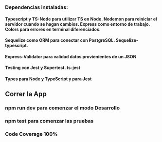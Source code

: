 ### Dependencias instaladas:
#### Typescript y TS-Node para utilizar TS en Node. Nodemon para reiniciar el servidor cuando se hagan cambios. Express como entorno de trabajo. Colors para errores en terminal diferenciados.
#### Sequelize como ORM para conectar con PostgreSQL. Sequelize-typescript.
#### Express-Validator para validad datos provienientes de un JSON
#### Testing con Jest y Supertest. ts-jest
#### Types para Node y TypeScript y para Jest


## Correr la App
### npm run dev para comenzar el modo Desarrollo
### npm test para comenzar las pruebas
### Code Coverage 100%